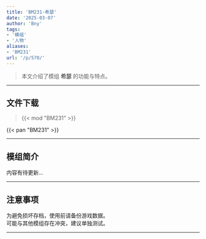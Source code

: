 ```yaml
---
title: 'BM231-希瑟'
date: '2025-03-07'
author: 'Bny'
tags:
- '模组'
- '人物'
aliases:
- 'BM231'
url: '/p/570/'
---
```


> 本文介绍了模组 **希瑟** 的功能与特点。

---

## 文件下载  

> {{< mod "BM231" >}}  

{{< pan "BM231" >}}  

---

## 模组简介

>  
内容有待更新...  

---

## 注意事项

>  
为避免损坏存档，使用前请备份游戏数据。  
可能与其他模组存在冲突，建议单独测试。  

---

